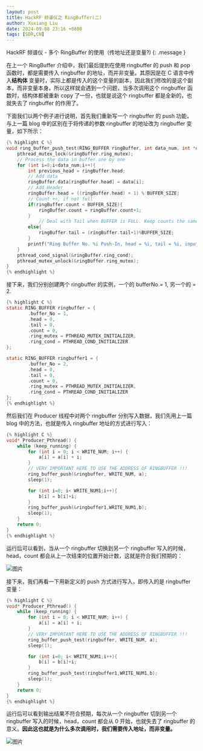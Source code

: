 ```yaml
---
layout: post
title: HackRF 频谱仪之 RingBuffer(二)
author: Xuxiang Liu
date: 2024-09-08 23:16 +0800
tags: [SDR,CN]
---
```


HackRF 频谱仪 - 多个 RingBuffer 的使用（传地址还是变量?)
{: .message }

在上一个 RingBuffer 介绍中，我们最后提到在使用 ringbuffer 的 push 和 pop 函数时，都是需要传入 ringbuffer 的地址，而并非变量。其原因是在 C 语言中传入**结构体** 变量时，实际上都是传入的这个变量的副本，因此我们修改的是这个副本，而非变量本身。所以这样就会遇到一个问题，当多次调用这个 ringbuffer 函数时，结构体都被重新 copy 了一份，也就是说这个 ringbuffer 都是全新的，也就失去了 ringbuffer 的作用了。

下面我们以两个例子进行说明，首先我们重新写一个 ringbuffer 的 push 功能，与上一篇 blog 中的区别在于将传递的参数 ringbuffer 的地址改为 ringbuffer 变量，如下所示：

```C
{% highlight C %}
void ring_buffer_push_test(RING_BUFFER ringBuffer, int data_num, int *data){
    pthread_mutex_lock(&ringBuffer.ring_mutex);
    // Process the data in buffer one by one
    for (int i=0;i<data_num;i++){
        int previous_head = ringBuffer.head;
        // Add data
        ringBuffer.data[ringBuffer.head] = data[i];
        // Add Header
        ringBuffer.head = ((ringBuffer.head) + 1) % BUFFER_SIZE;
        // Count ++, if not full
        if(ringBuffer.count < BUFFER_SIZE){
            ringBuffer.count = ringBuffer.count+1;
        }
            // Deal with Tail when BUFFER is FULL. Keep counts the same
        else{
            ringBuffer.tail = (ringBuffer.tail+1)%BUFFER_SIZE;
        }
        printf("Ring Buffer No. %i Push-In, head = %i, tail = %i, inputData = %i, DataToRead = %i \n",ringBuffer.buffer_No,ringBuffer.head,ringBuffer.tail, ringBuffer.data[previous_head],ringBuffer.count);
    }
    pthread_cond_signal(&ringBuffer.ring_cond);
    pthread_mutex_unlock(&ringBuffer.ring_mutex);
}
{% endhighlight %}
```

接下来，我们分别创建两个 ringbuffer 的实例，一个的 bufferNo.= 1, 另一个的 = 2.

```C
{% highlight C %}
static RING_BUFFER ringbuffer = {
        .buffer_No = 1,
        .head = 0,
        .tail = 0,
        .count = 0,
        .ring_mutex = PTHREAD_MUTEX_INITIALIZER,
        .ring_cond = PTHREAD_COND_INITIALIZER
};

static RING_BUFFER ringbuffer1 = {
        .buffer_No = 2,
        .head = 0,
        .tail = 0,
        .count = 0,
        .ring_mutex = PTHREAD_MUTEX_INITIALIZER,
        .ring_cond = PTHREAD_COND_INITIALIZER
};
{% endhighlight %}
```

然后我们在 Producer 线程中对两个 ringbuffer 分别写入数据，我们先用上一篇 blog 中的方法，也就是传入 ringbuffer 地址的方式进行写入：

```C
{% highlight C %}
void* Producer_Pthread() {
    while (keep_running) {
        for (int i = 0; i < WRITE_NUM; i++) {
            a[i] = a[i] + i;
        }
        // VERY IMPORTANT HERE TO USE THE ADDRESS OF RINGBUFFER !!!
        ring_buffer_push(&ringbuffer, WRITE_NUM, a);
        sleep(1);

        for (int i=0; i< WRITE_NUM1;i++){
            b[i] = b[i]+i;
        }
        ring_buffer_push(&ringbuffer1,WRITE_NUM1,b);
        sleep(1);
    }
    return 0;
}
{% endhighlight %}
```

运行后可以看到，当从一个 ringbuffer 切换到另一个 ringbuffer 写入的时候，head，count 都会从上一次结束的位置开始计数，这就是符合我们预期的：

![图片](https://github.com/user-attachments/assets/44d6189f-e353-4008-8dcb-ac52355d65a9)

接下来，我们再看一下用新定义的 push 方式进行写入，即传入的是 ringbuffer 变量：

```C
{% highlight C %}
void* Producer_Pthread() {
    while (keep_running) {
        for (int i = 0; i < WRITE_NUM; i++) {
            a[i] = a[i] + i;
        }
        // VERY IMPORTANT HERE TO USE THE ADDRESS OF RINGBUFFER !!!
        ring_buffer_push_test(ringbuffer, WRITE_NUM, a);
        sleep(1);

        for (int i=0; i< WRITE_NUM1;i++){
            b[i] = b[i]+i;
        }
        ring_buffer_push_test(ringbuffer1,WRITE_NUM1,b);
        sleep(1);
    }
    return 0;
}
{% endhighlight %}
```

运行后可以看到输出结果不符合预期，每次从一个 ringbuffer 切到另一个 ringbuffer 写入的时候，head，count 都会从 0 开始，也就失去了 ringbuffer 的意义。**因此这也就是为什么多次调用时，我们需要传入地址，而非变量。**

![图片](https://github.com/user-attachments/assets/710b3237-09a6-406e-b634-5133672bfa6d)

